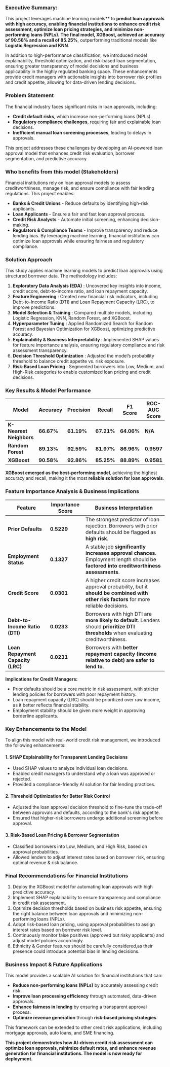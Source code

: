### **Executive Summary:**

This project leverages machine learning models** to **predict loan approvals with high accuracy, enabling financial institutions to enhance credit risk assessment, optimize loan pricing strategies, and minimize non-performing loans (NPLs). The final model, XGBoost, achieved an accuracy of 90.58% and a recall of 85.25%**, outperforming traditional models like **Logistic Regression and KNN**.  

In addition to high-performance classification, we introduced model explainability, threshold optimization, and risk-based loan segmentation, ensuring greater transparency of model decisions and business applicability in the highly regulated banking space. These enhancements provide credit managers with actionable insights into borrower risk profiles and credit appetite, allowing for data-driven lending decisions.


### **Problem Statement**  
The financial industry faces significant risks in loan approvals, including:  
- **Credit default risks**, which increase non-performing loans (NPLs).  
- **Regulatory compliance challenges**, requiring fair and explainable loan decisions.  
- **Inefficient manual loan screening processes**, leading to delays in approvals.  

This project addresses these challenges by developing an AI-powered loan approval model that enhances credit risk evaluation, borrower segmentation, and predictive accuracy.

### **Who benefits from this model (Stakeholders)**
Financial institutions rely on loan approval models to assess creditworthiness, manage risk, and ensure compliance with fair lending regulations. This project enables:

- **Banks & Credit Unions** - Reduce defaults by identifying high-risk applicants.
- **Loan Applicants** - Ensure a fair and fast loan approval process.
- **Credit Risk Analysts** - Automate initial screening, enhancing decision-making.
- **Regulators & Compliance Teams** - Improve transparency and reduce lending bias.
By leveraging machine learning, financial institutions can optimize loan approvals while ensuring fairness and regulatory compliance.



### **Solution Approach**  
This study applies machine learning models to predict loan approvals using structured borrower data. The methodology includes:

1. **Exploratory Data Analysis (EDA)** : Uncovered key insights into income, credit score, debt-to-income ratio, and loan repayment capacity.  
2. **Feature Engineering** : Created new financial risk indicators, including Debt-to-Income Ratio (DTI) and Loan Repayment Capacity (LRC), to improve predictions.  
3. **Model Selection & Training** : Compared multiple models, including Logistic Regression, KNN, Random Forest, and XGBoost.  
4. **Hyperparameter Tuning** : Applied Randomized Search for Random Forest and Bayesian Optimization for XGBoost, optimizing predictive accuracy.  
5. **Explainability & Business Interpretability** : Implemented SHAP values for feature importance analysis, ensuring regulatory compliance and risk assessment transparency.  
6. **Decision Threshold Optimization** : Adjusted the model’s probability threshold to balance credit appetite vs. risk exposure.  
7. **Risk-Based Loan Pricing** : Segmented borrowers into Low, Medium, and High-Risk categories to enable customized loan pricing and credit decisions.



### **Key Results & Model Performance**  
| **Model**                  | **Accuracy** | **Precision** | **Recall** | **F1 Score** | **ROC-AUC Score** |
|----------------------------|-------------|--------------|------------|--------------|--------------|
| **K-Nearest Neighbors**    | **66.67%**   | **61.19%**   | **67.21%** | **64.06%**  | **N/A** |
| **Random Forest**          | **89.13%**   | **92.59%**   | **81.97%** | **86.96%**  | **0.9597** |
| **XGBoost**                | **90.58%**   | **92.86%**   | **85.25%** | **88.89%**  | **0.9581** |

**XGBoost emerged as the best-performing model**, achieving the highest accuracy and recall, making it the most **reliable solution for loan approvals**.



### **Feature Importance Analysis & Business Implications**
| **Feature**                     | **Importance Score** | **Business Interpretation** |
|---------------------------------|---------------------|-------------------------------------|
| **Prior Defaults**               | **0.5229**          | The strongest predictor of loan rejection. Borrowers with prior defaults should be flagged as **high risk**. |
| **Employment Status**            | **0.1327**          | A stable job **significantly increases approval chances**. Employment length should be **factored into creditworthiness assessments**. |
| **Credit Score**                 | **0.0301**          | A higher credit score increases approval probability, but it **should be combined with other risk factors** for more reliable decisions. |
| **Debt-to-Income Ratio (DTI)**   | **0.0233**          | Borrowers with high DTI are **more likely to default**. Lenders should **prioritize DTI thresholds** when evaluating creditworthiness. |
| **Loan Repayment Capacity (LRC)** | **0.0231**          | Borrowers with **better repayment capacity (income relative to debt) are safer to lend to**. |

**Implications for Credit Managers:**
- Prior defaults should be a core metric in risk assessment, with stricter lending policies for borrowers with poor repayment history.
- Loan repayment capacity (LRC) should be prioritized over raw income, as it better reflects financial stability.
- Employment stability should be given more weight in approving borderline applicants.


### **Key Enhancements to the Model**
To align this model with real-world credit risk management, we introduced the following enhancements:

#### **1. SHAP Explainability for Transparent Lending Decisions**
- Used SHAP values to analyze individual loan decisions.
- Enabled credit managers to understand why a loan was approved or rejected.
- Provided a compliance-friendly AI solution for fair lending practices.

#### **2. Threshold Optimization for Better Risk Control**
- Adjusted the loan approval decision threshold to fine-tune the trade-off between approvals and defaults, according to the bank's risk appetite.
- Ensured that higher-risk borrowers undergo additional screening before approval.

#### **3. Risk-Based Loan Pricing & Borrower Segmentation**
- Classified borrowers into Low, Medium, and High Risk, based on approval probabilities.
- Allowed lenders to adjust interest rates based on borrower risk, ensuring optimal revenue & risk balance.


### **Final Recommendations for Financial Institutions**
1. Deploy the XGBoost model for automating loan approvals with high predictive accuracy.
2. Implement SHAP explainability to ensure transparency and compliance in credit risk assessment.
3. Optimize decision thresholds based on business risk appetite, ensuring the right balance between loan approvals and minimizing non-performing loans (NPLs).
4. Adopt risk-based loan pricing, using approval probabilities to assign interest rates based on borrower risk level.
5. Continuously monitor false positives (approved but risky applicants) and adjust model policies accordingly.
6. Ethnicity & Gender features should be carefully considered,as their presence could introduce potential bias in lending decisions.


### **Business Impact & Future Applications**
This model provides a scalable AI solution for financial institutions that can:  
- **Reduce non-performing loans (NPLs)** by accurately assessing credit risk.  
- **Improve loan processing efficiency** through automated, data-driven approvals.  
- **Enhance fairness in lending** by ensuring a transparent approval process.  
- **Optimize revenue generation** through **risk-based pricing strategies**.  

This framework can be extended to other credit risk applications, including mortgage approvals, auto loans, and SME financing.


**This project demonstrates how AI-driven credit risk assessment can optimize loan approvals, minimize default rates, and enhance revenue generation for financial institutions. The model is now ready for deployment.**